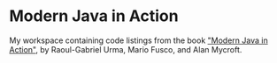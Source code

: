 # Modern Java in Action

My workspace containing code listings from the book ["Modern Java in
Action"](https://www.manning.com/books/modern-java-in-action), by Raoul-Gabriel
Urma, Mario Fusco, and Alan Mycroft.
